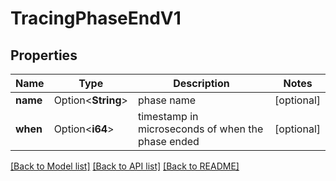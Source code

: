 # TracingPhaseEndV1

## Properties

Name | Type | Description | Notes
------------ | ------------- | ------------- | -------------
**name** | Option<**String**> | phase name | [optional]
**when** | Option<**i64**> | timestamp in microseconds of when the phase ended | [optional]

[[Back to Model list]](../README.md#documentation-for-models) [[Back to API list]](../README.md#documentation-for-api-endpoints) [[Back to README]](../README.md)


